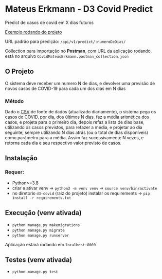 # Mateus Erkmann - D3 Covid Predict
Predict de casos de covid em X dias futuros

[Exemplo rodando do projeto](http://hpx08.pythonanywhere.com/api/v1/predict/4/)

URL padrão para predição: `/api/v1/predict/:numeroDeDias/`

Collection para importação no **Postman**, com URL da aplicação rodando, está no arquivo `CovidMateusErkmann.postman_collection.json`

## O Projeto
O sistema deve receber um numero N de dias, e devolver uma previsão de novos casos de COVID-19 para cada um dos dias em N dias

### Método
Dado o [CSV](https://raw.githubusercontent.com/owid/covid-19-data/master/public/data/jhu/new_cases.csv) de fonte de dados (atualizado diariamente), o sistema pega os casos de COVID,
por dia, dos últimos N dias, faz a média aritmética dos casos, e projeta para o primeiro dia, depois refaz a lista de dias base, utilizando os casos previstos,
 para refazer a média, e projetar ao dia seguinte, sempre utilizando N dias atrás (ou o total de dias disponíveis) como parâmetro para a média. Assim faz sucessivamente
 N vezes, e retorna cada dia e seu respectivo valor previsto de casos.

## Instalação
### Requer:
- Python>=3.8
- criar e ativar venv -> `python3 -m venv venv` -> `source venv/bin/activate`
- no diretorio `d3-covid` (raiz do projeto) instalar os requirements -> `pip install -r requirements.txt`

## Execução (venv ativada)
- `python manage.py makemigrations`
- `python manage.py migrate`
- `python manage.py runserver`


Aplicação estará rodando em `localhost:8000`

## Testes (venv ativada)
- `python manage.py test`
